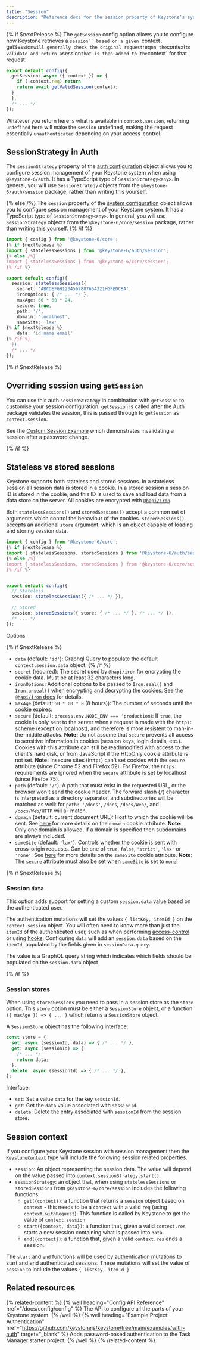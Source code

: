 ```yaml
---
title: "Session"
description: "Reference docs for the session property of Keystone’s system configuration object."
---
```


{% if $nextRelease %}
The `getSession` config option allows you to configure how Keystone retrieves a `session`` based on a given `context`. `getSession` will generally check the original request `req` on the `context` to validate and return a `session` that is then added to the `context` for that request.

```typescript
export default config({
  getSession: async ({ context }) => {
    if (!context.req) return
    return await getValidSession(context);
  }
  },
  /* ... */
});
```

Whatever you return here is what is available in `context.session`, returning `undefined` here will make the `session` undefined, making the request essentially `unauthenticated` depending on your access-control.  

## SessionStrategy in Auth

The `sessionStrategy` property of the [auth configuration](./auth) object allows you to configure session management of your Keystone system when using `@keystone-6/auth`. It has a TypeScript type of `SessionStrategy<any>`.
In general, you will use `SessionStrategy` objects from the `@keystone-6/auth/session` package, rather than writing this yourself.

{% else /%}
The `session` property of the [system configuration](./config) object allows you to configure session management of your Keystone system.
It has a TypeScript type of `SessionStrategy<any>`.
In general, you will use `SessionStrategy` objects from the `@keystone-6/core/session` package, rather than writing this yourself.
{% /if %}


```typescript
import { config } from '@keystone-6/core';
{% if $nextRelease %}
import { statelessSessions } from '@keystone-6/auth/session';
{% else /%}
import { statelessSessions } from '@keystone-6/core/session';
{% /if %}

export default config({
  session: statelessSessions({
    secret: 'ABCDEFGH1234567887654321HGFEDCBA',
    ironOptions: { /* ... */ },
    maxAge: 60 * 60 * 24,
    secure: true,
    path: '/',
    domain: 'localhost',
    sameSite: 'lax',
{% if $nextRelease %}
    data: 'id name email'
{% /if %}
  }),
  /* ... */
});
```

{% if $nextRelease %}
## Overriding session using `getSession`

You can use this auth `sessionStrategy` in combination with `getSession` to customise your session configuration. `getSession` is called after the Auth package validates the session, this is passed through to `getSession` as `context.session`.

See the [Custom Session Example](https://github.com/keystonejs/keystone/tree/main/examples/custom-session-validation) which demonstrates invalidating a session after a password change.

{% /if %}
## Stateless vs stored sessions

Keystone supports both stateless and stored sessions.
In a stateless session all session data is stored in a cookie.
In a stored session a session ID is stored in the cookie, and this ID is used to save and load data from a data store on the server.
All cookies are encrypted with [`@hapi/iron`](https://hapi.dev/module/iron/).

Both `statelessSessions()` and `storedSessions()` accept a common set of arguments which control the behaviour of the cookies.
`storedSessions()` accepts an additional `store` argument, which is an object capable of loading and storing session data.

```typescript
import { config } from '@keystone-6/core';
{% if $nextRelease %}
import { statelessSessions, storedSessions } from '@keystone-6/auth/session';
{% else /%}
import { statelessSessions, storedSessions } from '@keystone-6/core/session';
{% /if %}


export default config({
  // Stateless
  session: statelessSessions({ /* ... */ }),

  // Stored
  session: storedSessions({ store: { /* ... */ }, /* ... */ }),
  /* ... */
});
```

Options

{% if $nextRelease %}
- `data` (default: `'id'`): Graphql Query to populate the default `context.session.data` object. 
{% /if %}
- `secret` (required): The secret used by `@hapi/iron` for encrypting the cookie data. Must be at least 32 characters long.
- `ironOptions`: Additional options to be passed to `Iron.seal()` and `Iron.unseal()` when encrypting and decrypting the cookies.
  See the [`@hapi/iron` docs](https://hapi.dev/module/iron/api/?v=6.0.0#options) for details.
- `maxAge` (default: `60 * 60 * 8` (8 hours)): The number of seconds until the [cookie expires](https://developer.mozilla.org/en-US/docs/Web/HTTP/Headers/Set-Cookie).
- `secure` (default: `process.env.NODE_ENV === 'production`): If `true`, the cookie is only sent to the server when a request is made with the `https:` scheme (except on localhost), and therefore is more resistent to man-in-the-middle attacks.
  **Note:** Do not assume that `secure` prevents all access to sensitive information in cookies (session keys, login details, etc.).
  Cookies with this attribute can still be read/modified with access to the client's hard disk, or from JavaScript if the HttpOnly cookie attribute is not set.
  **Note:** Insecure sites (`http:`) can't set cookies with the `secure` attribute (since Chrome 52 and Firefox 52).
  For Firefox, the `https:` requirements are ignored when the `secure` attribute is set by localhost (since Firefox 75).
- `path` (default: `'/'`): A path that must exist in the requested URL, or the browser won't send the cookie header.
  The forward slash (`/`) character is interpreted as a directory separator, and subdirectories will be matched as well: for `path: '/docs'`, `/docs`, `/docs/Web/`, and `/docs/Web/HTTP` will all match.
- `domain` (default: current document URL): Host to which the cookie will be sent. See [here](https://developer.mozilla.org/en-US/docs/Web/HTTP/Headers/Set-Cookie#attributes) for more details on the `domain` cookie attribute.
  **Note**: Only one domain is allowed. If a domain is specified then subdomains are always included.
- `sameSite` (default: `'lax'`): Controls whether the cookie is sent with cross-origin requests. Can be one of `true`, `false`, `'strict'`, `'lax'` or `'none'`. See [here](https://developer.mozilla.org/en-US/docs/Web/HTTP/Headers/Set-Cookie#attributes) for more details on the `sameSite` cookie attribute.
  **Note**: The `secure` attribute must also be set when `sameSite` is set to `none`!

{% if $nextRelease %}
### Session `data`

This option adds support for setting a custom `session.data` value based on the authenticated user.

The authentication mutations will set the values `{ listKey, itemId }` on the `context.session` object.
You will often need to know more than just the `itemId` of the authenticated user, such as when performing [access-control](../guides/auth-and-access-control) or using [hooks](../guides/hooks).
Configuring `data` will add an `session.data` based on the `itemId`, populated by the fields given in `sessionData.query`.

The value is a GraphQL query string which indicates which fields should be populated on the `session.data` object

{% /if %}
### Session stores

When using `storedSessions` you need to pass in a session store as the `store` option.
This `store` option must be either a `SessionStore` object, or a function `({ maxAge }) => { ... }` which returns a `SessionStore` object.

A `SessionStore` object has the following interface:

```typescript
const store = {
  set: async (sessionId, data) => { /* ... */ },
  get: async (sessionId) => {
    /* ... */
    return data;
  },
  delete: async (sessionId) => { /* ... */ },
};
```

Interface:

- `set`: Set a value `data` for the key `sessionId`.
- `get`: Get the `data` value associated with `sessionId`.
- `delete`: Delete the entry associated with `sessionId` from the session store.

## Session context

If you configure your Keystone session with session management then the [`KeystoneContext`](../context/overview) type will include the following session related properties.

- `session`: An object representing the session data. The value will depend on the value passed into `context.sessionStrategy.start()`.
- `sessionStrategy`: an object that, when using `statelessSessions` or `storedSessions` from `@keystone-6/core/session` includes the following functions:
  - `get({context})`: a function that returns a `session` object based on `context` - this needs to be a `context` with a valid `req` (using `context.withRequest`). This function is called by Keystone to get the value of `context.session`
  - `start({context, data})`: a function that, given a valid `context.res` starts a new session containing what is passed into `data`.
  - `end({context})`: a function that, given a valid `context.res` ends a session.

The `start` and `end` functions will be used by [authentication mutations](./auth) to start and end authenticated sessions.
These mutations will set the value of `session` to include the values `{ listKey, itemId }`.

## Related resources

{% related-content %}
{% well
heading="Config API Reference"
href="/docs/config/config" %}
The API to configure all the parts of your Keystone system.
{% /well %}
{% well
heading="Example Project: Authentication"
href="https://github.com/keystonejs/keystone/tree/main/examples/with-auth"
target="_blank" %}
Adds password-based authentication to the Task Manager starter project.
{% /well %}
{% /related-content %}
